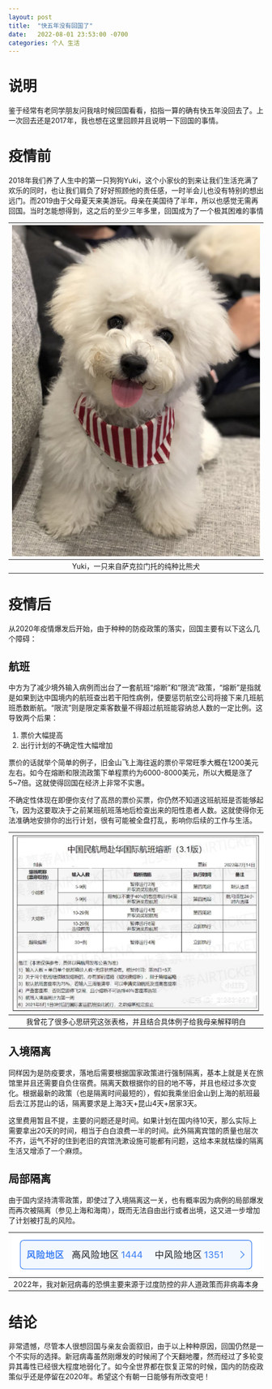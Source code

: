 ```yaml
---
layout: post
title:  "快五年没有回国了"
date:   2022-08-01 23:53:00 -0700
categories: 个人 生活
---
```

# 说明
鉴于经常有老同学朋友问我啥时候回国看看，掐指一算的确有快五年没回去了。上一次回去还是2017年，我也想在这里回顾并且说明一下回国的事情。

# 疫情前
2018年我们养了人生中的第一只狗狗Yuki，这个小家伙的到来让我们生活充满了欢乐的同时，也让我们肩负了好好照顾他的责任感，一时半会儿也没有特别的想出远门。而2019由于父母夏天来美游玩。母亲在美国待了半年，所以也感觉无需再回国。当时怎能想得到，这之后的至少三年多里，回国成为了一个极其困难的事情

| ![Yuki](/assets/yuki-2017.jpg) |
|:--:| 
| Yuki，一只来自萨克拉门托的纯种比熊犬 |

# 疫情后
从2020年疫情爆发后开始，由于种种的防疫政策的落实，回国主要有以下这么几个障碍：

## 航班
中方为了减少境外输入病例而出台了一套航班“熔断”和“限流”政策，“熔断”是指就是如果到达中国境内的航班查出若干阳性病例，便要惩罚航空公司将接下来几班航班悉数断航。“限流”则是限定乘客数量不得超过航班能容纳总人数的一定比例。这导致两个后果：

1. 票价大幅提高
2. 出行计划的不确定性大幅增加

票价的话就举个简单的例子，旧金山飞上海往返的票价平常旺季大概在1200美元左右。如今在熔断和限流政策下单程票约为6000-8000美元，所以大概是涨了5~7倍。这就使得回国在经济上非常不实惠。

不确定性体现在即便你支付了高昂的票价买票，你仍然不知道这班航班是否能够起飞，因为这要取决于之前某班航班落地后检查出来的阳性患者人数。这就使得你无法准确地安排你的出行计划，很有可能被全盘打乱，影响你后续的工作与生活。

| ![熔断政策](/assets/us-china-flight-cancel-policy.jpg)|
|:--:| 
| 我曾花了很多心思研究这张表格，并且结合具体例子给我母亲解释明白 |


## 入境隔离
同样因为是防疫要求，落地后需要根据国家政策进行强制隔离，基本上就是关在旅馆里并且还需要自负住宿费。隔离天数根据你的目的地不等，并且也经过多次变化。根据最新的政策（也是隔离时间最短的），假如我乘坐旧金山到上海的航班最后去江苏昆山的话，隔离要求是上海3天+昆山4天+居家3天。

这里费用暂且不提，主要的问题还是时间。如果计划在国内待10天，那么实际上需要拿出20天的时间，相当于白白浪费一半的时间。此外隔离宾馆的质量也层次不齐，运气不好的住到老旧的宾馆洗漱设施可能都有问题，这给本来就枯燥的隔离生活又增添了一个麻烦。

## 局部隔离
由于国内坚持清零政策，即使过了入境隔离这一关，也有概率因为病例的局部爆发而再次被隔离（参见上海和海南），既而无法自由出行或者出境，这又进一步增加了计划被打乱的风险。

| ![风险区域](/assets/quarantine-risk-area.jpg) |
|:--:| 
| 2022年，我对新冠病毒的恐惧主要来源于过度防控的非人道政策而非病毒本身 |

# 结论
非常遗憾，尽管本人很想回国与亲友会面叙旧，由于以上种种原因，回国仍然是一个不实际的选择。新冠病毒虽然刚爆发的时候闹了个天翻地覆，然而经过了多轮变异其毒性已经很大程度地弱化了。如今全世界都在恢复正常的时候，国内的防疫政策似乎还是停留在2020年。希望这个有朝一日能够有所改变吧！